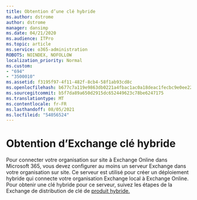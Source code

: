 ```yaml
---
title: Obtention d’une clé hybride
ms.author: dstrome
author: dstrome
manager: dansimp
ms.date: 04/21/2020
ms.audience: ITPro
ms.topic: article
ms.service: o365-administration
ROBOTS: NOINDEX, NOFOLLOW
localization_priority: Normal
ms.custom:
- "694"
- "3500010"
ms.assetid: f3195f97-4f11-482f-8cb4-58f1ab93cd8c
ms.openlocfilehash: b677c7a119e9863db0221a4fbac1ac0a18deac1fecbc9e0ee22333d97144bc3d
ms.sourcegitcommit: b5f7da89a650d2915dc652449623c78be6247175
ms.translationtype: MT
ms.contentlocale: fr-FR
ms.lasthandoff: 08/05/2021
ms.locfileid: "54056524"
---
```

# <a name="getting-an-exchange-hybrid-key"></a>Obtention d’Exchange clé hybride

Pour connecter votre organisation sur site à Exchange Online dans Microsoft 365, vous devez configurer au moins un serveur Exchange dans votre organisation sur site. Ce serveur est utilisé pour créer un déploiement hybride qui connecte votre organisation Exchange local à Exchange Online. Pour obtenir une clé hybride pour ce serveur, suivez les étapes de la Exchange de distribution de clé de [produit hybride.](https://aka.ms/hybridkey)
  
